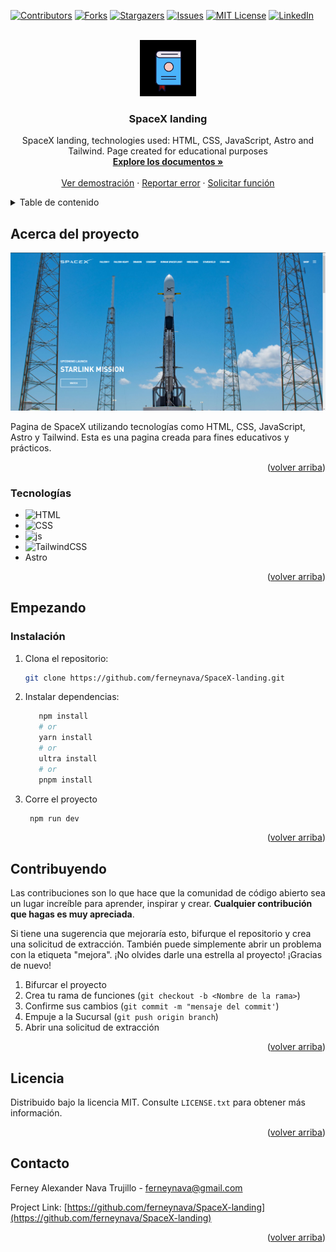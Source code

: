 <a name="volver-arriba"></a>

[![Contributors][contributors-shield]][contributors-url]
[![Forks][forks-shield]][forks-url]
[![Stargazers][stars-shield]][stars-url]
[![Issues][issues-shield]][issues-url]
[![MIT License][license-shield]][license-url]
[![LinkedIn][linkedin-shield]][linkedin-url]


<br />
<div align="center">
  <a href="https://github.com/ferneynava/SpaceX-landing">
    <img src="./images/112-book-morph-linealtrans.gif" alt="Logo" width="90" height="90">
  </a>

  <h3 align="center">SpaceX landing</h3>

  <p align="center">
    SpaceX landing, technologies used: HTML, CSS, JavaScript, Astro and Tailwind. 
    Page created for educational purposes 
    <br />
    <a href="https://github.com/ferneynava/SpaceX-landing"><strong>Explore los documentos »</strong></a>
    <br />
    <br />
    <a href="https://6495d559219e325c1bda5a02--teal-banoffee-37297d.netlify.app/">Ver demostración</a>
    ·
    <a href="https://github.com/ferneynava/SpaceX-landing/issues">Reportar error</a>
    ·
    <a href="https://github.com/ferneynava/SpaceX-landing/issues">Solicitar función</a>
  </p>
</div>


<details>
  <summary>Table de contenido</summary>
  <ol>
    <li>
      <a href="#acerca-del-proyectot">Acerca del proyecto</a>
      <ul>
        <li><a href="#tecnologías">Tecnologías</a></li>
      </ul>
    </li>
    <li>
      <a href="#empezando">Empezando</a>
      <ul>
        <li><a href="#instalación">Instalación</a></li>
      </ul>
    </li>
    <li><a href="#contribuyendo">Contribuyendo</a></li>
    <li><a href="#licencia">Licencia</a></li>
    <li><a href="#contacto">Contacto</a></li>
  </ol>
</details>

## Acerca del proyecto

[![Product Name Screen Shot][product-screenshot]](https://649114f5b952096366052ed3--quiet-meerkat-5973d6.netlify.app/)

Pagina de SpaceX utilizando tecnologías como HTML, CSS, JavaScript, Astro y Tailwind. Esta es una pagina creada para fines educativos y prácticos. 

<p align="right">(<a href="#volver-arriba">volver arriba</a>)</p>

### Tecnologías

* ![HTML]
* ![CSS]
* ![js]
* ![TailwindCSS]
* Astro

<p align="right">(<a href="#volver-arriba">volver arriba</a>)</p>

## Empezando

### Instalación

1. Clona el repositorio:
   ```sh
   git clone https://github.com/ferneynava/SpaceX-landing.git
   ```
2. Instalar dependencias: 
   ```sh
      npm install
      # or
      yarn install
      # or
      ultra install
      # or
      pnpm install
   ```
3. Corre el proyecto 
   ```sh
    npm run dev
   ```

<p align="right">(<a href="#volver-arriba">volver arriba</a>)</p>

## Contribuyendo
Las contribuciones son lo que hace que la comunidad de código abierto sea un lugar increíble para aprender, inspirar y crear. **Cualquier contribución que hagas es muy apreciada**.

Si tiene una sugerencia que mejoraría esto, bifurque el repositorio y crea una solicitud de extracción. También puede simplemente abrir un problema con la etiqueta "mejora". ¡No olvides darle una estrella al proyecto! ¡Gracias de nuevo!

1. Bifurcar el proyecto
2. Crea tu rama de funciones (`git checkout -b <Nombre de la rama>`)
3. Confirme sus cambios (`git commit -m "mensaje del commit'`)
4. Empuje a la Sucursal (`git push origin branch`)
5. Abrir una solicitud de extracción
<p align="right">(<a href="#volver-arriba">volver arriba</a>)</p>

## Licencia
Distribuido bajo la licencia MIT. Consulte `LICENSE.txt` para obtener más información.

<p align="right">(<a href="#volver-arriba">volver arriba</a>)</p>

## Contacto

Ferney Alexander Nava Trujillo - ferneynava@gmail.com

Project Link: [https://github.com/ferneynava/SpaceX-landing](https://github.com/ferneynava/SpaceX-landing)

<p align="right">(<a href="#volver-arriba">volver arriba</a>)</p>


[contributors-shield]: https://img.shields.io/github/contributors/ferneynava/SpaceX-landing.svg?style=for-the-badge
[contributors-url]: https://github.com/ferneynava/ferneynava/graphs/contributors
[forks-shield]: https://img.shields.io/github/forks/ferneynava/SpaceX-landing.svg?style=for-the-badge
[forks-url]: https://github.com/ferneynava/SpaceX-landing/network/members
[stars-shield]: https://img.shields.io/github/stars/ferneynava/SpaceX-landing.svg?style=for-the-badge
[stars-url]: https://github.com/ferneynava/SpaceX-landing/stargazers
[issues-shield]: https://img.shields.io/github/issues/ferneynava/SpaceX-landing.svg?style=for-the-badge
[issues-url]: https://github.com/ferneynava/SpaceX-landing/issues
[license-shield]: https://img.shields.io/github/license/ferneynava/SpaceX-landing.svg?style=for-the-badge
[license-url]: https://github.com/ferneynava/SpaceX-landing/blob/master/LICENSE.txt
[linkedin-shield]: https://img.shields.io/badge/-LinkedIn-black.svg?style=for-the-badge&logo=linkedin&colorB=555
[linkedin-url]: https://www.linkedin.com/in/ferney-alexander-nava-trujillo-0478a8118/
[product-screenshot]: images/Captura%20de%20pantalla%202023-06-23%20165501.png
[HTML]: https://img.shields.io/badge/HTML5-E34F26?style=for-the-badge&logo=html5&logoColor=white
[CSS]: https://img.shields.io/badge/CSS3-1572B6?style=for-the-badge&logo=css3&logoColor=white
[js]: https://img.shields.io/badge/JavaScript-323330?style=for-the-badge&logo=javascript&logoColor=F7DF1E
[TailwindCSS]: https://img.shields.io/badge/tailwindcss-%2338B2AC.svg?style=for-the-badge&logo=tailwind-css&logoColor=white 